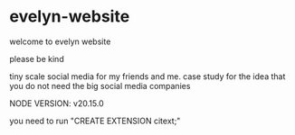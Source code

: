 # evelyn-website

welcome to evelyn website

please be kind

tiny scale social media for my friends and me. case study for the idea that you do not need the big social media companies

NODE VERSION: v20.15.0

you need to run "CREATE EXTENSION citext;"